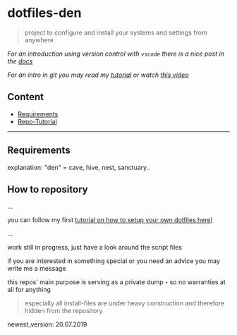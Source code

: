# dotfiles-den

> project to configure and install your systems and settings from anywhere

*For an introduction using version control with `vscode` there is a nice post in the [docs](https://code.visualstudio.com/docs/editor/versioncontrol)*

*For an intro in git you may read my [tutorial](basic-tutorials/how-to_init_a_git_repo.md) or watch [this video](https://www.youtube.com/watch?v=SWYqp7iY_Tc)*

## Content

- [Requirements](#markdown-header-requirements)
- [Repo-Tutorial](#markdown-header-how-to-repository)

---

## Requirements

explanation: "den" = cave, hive, nest, sanctuary..

## How to repository

...

you can follow my first [tutorial on how to setup your own dotfiles here](basic-tutorials/how-to_init_a_git_repo.md#markdown-header-preparations))

...

work still in progress, just have a look around the script files

if you are interested in something special or you need an advice you may write me a message

this repos' main purpose is serving as a private dump - so no warranties at all for anything

> especially all install-files are under heavy construction and therefore hidden from the repository

newest_version: 20.07.2019
